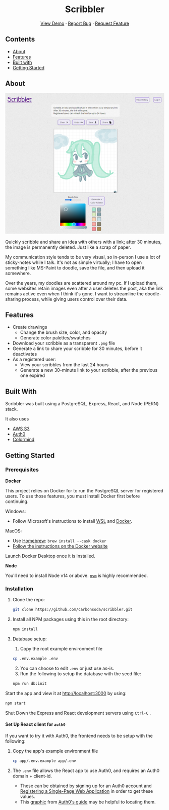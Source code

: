 <p align="center">
  <h1 align="center">Scribbler</h1>

  <p align="center">
    <a href="http://scribblering.herokuapp.com/">View Demo</a>
    ·
    <a href="https://github.com/carbonsoda/scribbler/issues">Report Bug</a>
    ·
    <a href="https://github.com/carbonsoda/scribbler/issues">Request Feature</a>
  </p>
</p>

## Contents

  - [About](#about)
  - [Features](#features)
  - [Built with](#built-with)
  - [Getting Started](#getting-started)


## About
<div align="center"> <img width="600" alt="Scribbler Homepage" src="docs/images/home.png" href="http://scribblering.herokuapp.com/"> </div>

Quickly scribble and share an idea with others with a link; after 30 minutes, the image is permanently deleted. Just like a scrap of paper.

My communication style tends to be very visual, so in-person I use a lot of sticky-notes while I talk. It's not as simple virtually; I have to open something like MS-Paint to doodle, save the file, and then upload it somewhere.

Over the years, my doodles are scattered around my pc. If I upload them, some websites retain images even after a user deletes the post, aka the link remains active even when I think it's gone. I want to streamline the doodle-sharing process, while giving users control over their data.

## Features

- Create drawings
  - Change the brush size, color, and opacity
  - Generate color palettes/swatches
- Download your scribble as a transparent `.png` file
- Generate a link to share your scribble for 30 minutes, before it deactivates
- As a registered user:
  - View your scribbles from the last 24 hours
  - Generate a new 30-minute link to your scribble, after the previous one expired


## Built With
Scribbler was built using a PostgreSQL, Express, React, and Node (PERN) stack. 

It also uses
* [AWS S3](https://docs.aws.amazon.com/s3/index.html)
* [Auth0](https://auth0.com/docs/get-started)
* [Colormind](http://colormind.io/api-access/)

## Getting Started

### Prerequisites
**Docker**

This project relies on Docker for to run the PostgreSQL server for registered users. To use those features, you must install Docker first before continuing.

Windows:
- Follow Microsoft's instructions to install [WSL](https://docs.microsoft.com/en-us/windows/wsl/install-win10) and [Docker](https://docs.microsoft.com/en-us/windows/wsl/tutorials/wsl-containers#install-docker-desktop).

MacOS:
- Use [Homebrew](https://docs.brew.sh/Installation): `brew install --cask docker`
- [Follow the instructions on the Docker website](https://www.docker.com/)

Launch Docker Desktop once it is installed. 

**Node**

You'll need to install Node v14 or above. [`nvm`](https://github.com/nvm-sh/nvm) is highly recommended.

### Installation

1. Clone the repo:
   ```sh
   git clone https://github.com/carbonsoda/scribbler.git
   ```
2. Install all NPM packages using this in the root directory:
   ```sh
   npm install
   ```
3. Database setup:
   1. Copy the root example environment file

   ```sh
   cp .env.example .env
   ```
   2. You can choose to edit `.env` or just use as-is.
   3. Run the following to setup the database with the seed file:
   ```sh
   npm run db:init
   ```

Start the app and view it at <http://localhost:3000> by using:
   ```sh
   npm start
   ```
Shut Down the Express and React development servers using `Ctrl-C` .


#### Set Up React client for `auth0`
If you want to try it with Auth0, the frontend needs to be setup with the following:

1. Copy the app's example environment file

   ```sh
   cp app/.env.example app/.env
   ```

2. The `.env` file allows the React app to use Auth0, and requires an Auth0 domain + client-id.
   - These can be obtained by signing up for an Auth0 account and [Registering a Single-Page Web Application](https://auth0.com/docs/get-started) in order to get these values.
   - This [graphic](https://images.ctfassets.net/23aumh6u8s0i/1DyyZTcfbJHw577T6K2KZk/a8cabcec991c9ed33910a23836e53b76/auth0-application-settings) from [Auth0's guide](https://auth0.com/blog/complete-guide-to-react-user-authentication/#Connect-React-with-Auth0) may be helpful to locating them. 



